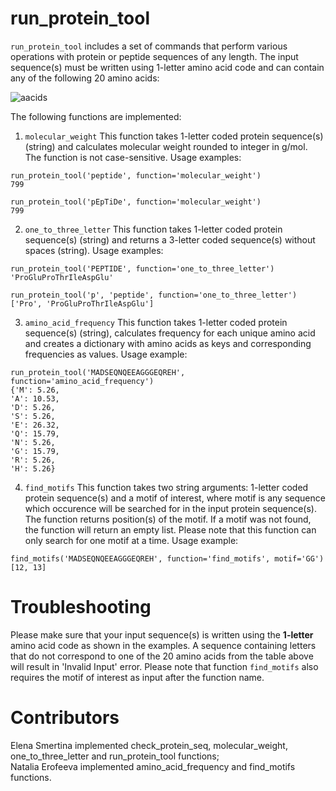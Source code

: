# run_protein_tool

```run_protein_tool``` includes a set of commands that perform various operations with protein or peptide sequences of any length. The input sequence(s) must be written 
using 1-letter amino acid code and can contain any of the following 20 amino acids:

![aacids](https://github.com/sme229/HW4_Functions2/assets/104040609/825a697f-5562-4829-9771-01e3b519bdee)

The following functions are implemented:

1. ```molecular_weight``` This function takes 1-letter coded protein sequence(s) (string) and calculates molecular weight rounded to integer in g/mol. The function is not case-sensitive.
Usage examples:
```
run_protein_tool('peptide', function='molecular_weight')
799
```
```
run_protein_tool('pEpTiDe', function='molecular_weight')
799
```
2. ```one_to_three_letter``` This function takes 1-letter coded protein sequence(s) (string) and returns a 3-letter coded sequence(s) without spaces (string). Usage examples:
```
run_protein_tool('PEPTIDE', function='one_to_three_letter')
'ProGluProThrIleAspGlu'
```
```
run_protein_tool('p', 'peptide', function='one_to_three_letter')
['Pro', 'ProGluProThrIleAspGlu']
```
3. ```amino_acid_frequency``` This function takes 1-letter coded protein sequence(s) (string), calculates frequency for each unique amino acid and creates a dictionary
with amino acids as keys and corresponding frequencies as values. Usage example:

```
run_protein_tool('MADSEQNQEEAGGGEQREH', function='amino_acid_frequency')
{'M': 5.26,
'A': 10.53,
'D': 5.26,
'S': 5.26,
'E': 26.32,
'Q': 15.79,
'N': 5.26,
'G': 15.79,
'R': 5.26,
'H': 5.26}
```
4. ```find_motifs``` This function takes two string arguments: 1-letter coded protein sequence(s) and a motif of interest, where motif is any sequence which occurence 
will be searched for in the input protein sequence(s). The function returns position(s) of the motif. If a motif was not found, the function will return an empty list.
Please note that this function can only search for one motif at a time. Usage example:

```
find_motifs('MADSEQNQEEAGGGEQREH', function='find_motifs', motif='GG')
[12, 13]
```
# Troubleshooting

Please make sure that your input sequence(s) is written using the **1-letter** amino acid code as shown in the examples. A sequence containing letters that 
do not correspond to one of the 20 amino acids from the table above will result in 'Invalid Input' error. Please note that function ```find_motifs``` also requires the motif
of interest as input after the function name.

# Contributors

Elena Smertina implemented check_protein_seq, molecular_weight, one_to_three_letter and run_protein_tool functions;  
Natalia Erofeeva implemented amino_acid_frequency and find_motifs functions.   











   






         
